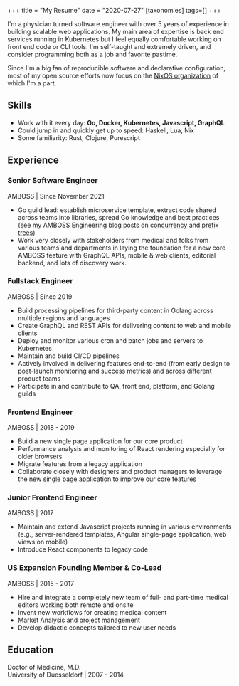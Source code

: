 +++
title = "My Resume"
date = "2020-07-27"
[taxonomies]
tags=[]
+++

I'm a physician turned software engineer with over 5 years of experience in
building scalable web applications. My main area of expertise is back end
services running in Kubernetes but I feel equally comfortable working on front
end code or CLI tools. I'm self-taught and extremely driven, and consider
programming both as a job and favorite pastime.

Since I'm a big fan of reproducible software and declarative configuration,
most of my open source efforts now focus on the [NixOS
organization](https://github.com/NixOS) of which I'm a part.

## Skills

- Work with it every day: **Go, Docker, Kubernetes, Javascript, GraphQL**
- Could jump in and quickly get up to speed: Haskell, Lua, Nix
- Some familiarity: Rust, Clojure, Purescript

## Experience

### Senior Software Engineer
<div role="doc-subtitle">AMBOSS | Since November 2021</div>

- Go guild lead: establish microservice template, extract code shared across
  teams into libraries, spread Go knowledge and best practices (see my AMBOSS
  Engineering blog posts on
  [concurrency](https://medium.com/amboss/applying-modern-go-concurrency-patterns-to-data-pipelines-b3b5327908d4)
  and [prefix
  trees](https://medium.com/amboss/prefix-trees-in-action-404a6105b6d5))
- Work very closely with stakeholders from medical and folks from various teams
  and departments in laying the foundation for a new core AMBOSS feature with
  GraphQL APIs, mobile & web clients, editorial backend, and lots of discovery
  work.

### Fullstack Engineer
<div role="doc-subtitle">AMBOSS | Since 2019</div>

- Build processing pipelines for third-party content in Golang across multiple regions and languages
- Create GraphQL and REST APIs for delivering content to web and mobile clients
- Deploy and monitor various cron and batch jobs and servers to Kubernetes
- Maintain and build CI/CD pipelines
- Actively involved in delivering features end-to-end (from early design to post-launch monitoring and success metrics) and across different product teams
- Participate in and contribute to QA, front end, platform, and Golang guilds

### Frontend Engineer
<div role="doc-subtitle">AMBOSS | 2018 - 2019</div>

- Build a new single page application for our core product
- Performance analysis and monitoring of React rendering especially for older browsers
- Migrate features from a legacy application
- Collaborate closely with designers and product managers to leverage the new single page application to improve our core features

### Junior Frontend Engineer
<div role="doc-subtitle">AMBOSS | 2017</div>

- Maintain and extend Javascript projects running in various environments (e.g., server-rendered templates, Angular single-page application, web views on mobile)
- Introduce React components to legacy code

### US Expansion Founding Member & Co-Lead
<div role="doc-subtitle">AMBOSS | 2015 - 2017</div>

- Hire and integrate a completely new team of full- and part-time medical editors working both remote and onsite
- Invent new workflows for creating medical content
- Market Analysis and project management
- Develop didactic concepts tailored to new user needs

## Education

Doctor of Medicine, M.D.\
University of Duesseldorf | 2007 - 2014

